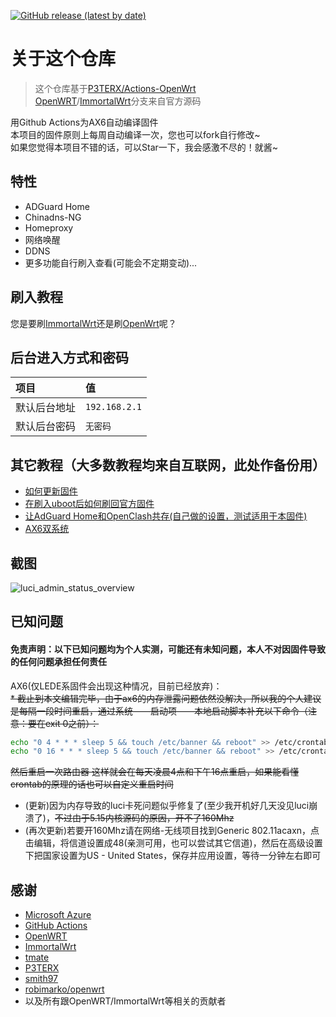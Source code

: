 [![GitHub release (latest by date)](https://img.shields.io/github/v/release/shawnpxtl/Actions-Redmi-AX6?style=for-the-badge&label=下载)](https://github.com/shawnpxtl/Actions-Redmi-AX6/releases/latest)

# 关于这个仓库

> 这个仓库基于[P3TERX/Actions-OpenWrt](https://github.com/P3TERX/Actions-OpenWrt)<br>
> [OpenWRT](https://github.com/openwrt/openwrt)/[ImmortalWrt](https://github.com/immortalwrt/immortalwrt)分支来自官方源码<br>

用Github Actions为AX6自动编译固件  
本项目的固件原则上每周自动编译一次，您也可以fork自行修改~  
如果您觉得本项目不错的话，可以Star一下，我会感激不尽的！就酱~  

## 特性

* ADGuard Home
* Chinadns-NG
* Homeproxy
* 网络唤醒
* DDNS
* 更多功能自行刷入查看(可能会不定期变动)...

## 刷入教程

您是要刷[ImmortalWrt](tutorial/ImmortalWrt.md)还是刷[OpenWrt](tutorial/OpenWrt.md)呢？

## 后台进入方式和密码

   | 项目 | 值 |
   | :--- | :--- |
   | 默认后台地址 | `192.168.2.1` |
   | 默认后台密码 | `无密码` |

## 其它教程（大多数教程均来自互联网，此处作备份用） <a id="tutorial"></a>

* [如何更新固件](tutorial/ru-he-geng-xin-gu-jian.md)
* [在刷入uboot后如何刷回官方固件](tutorial/with-uboot-Flashback-to-stock-firmware.md)
* [让AdGuard Home和OpenClash共存(自己做的设置，测试适用于本固件)](tutorial/adguard-openclash.md)
* [AX6双系统](tutorial/ax6-dualsystm.md)

## 截图

![luci\_admin\_status\_overview](.gitbook/assets/AX6-OP.png)

## 已知问题
#### 免责声明：以下已知问题均为个人实测，可能还有未知问题，本人不对因固件导致的任何问题承担任何责任
AX6(仅LEDE系固件会出现这种情况，目前已经放弃)：<br>
~~* 截止到本文编辑完毕，由于ax6的内存泄露问题依然没解决，所以我的个人建议是每隔一段时间重启，通过系统——启动项——本地启动脚本补充以下命令（注意：要在exit 0之前）：~~
   ```bash
   echo "0 4 * * * sleep 5 && touch /etc/banner && reboot" >> /etc/crontabs/root
   echo "0 16 * * * sleep 5 && touch /etc/banner && reboot" >> /etc/crontabs/root
   ```
   ~~然后重启一次路由器 这样就会在每天凌晨4点和下午16点重启，如果能看懂crontab的原理的话也可以自定义重启时间~~
   
* (更新)因为内存导致的luci卡死问题似乎修复了(至少我开机好几天没见luci崩溃了)，~~不过由于5.15内核源码的原因，开不了160Mhz~~
* (再次更新)若要开160Mhz请在网络-无线项目找到Generic 802.11acaxn，点击编辑，将信道设置成48(亲测可用，也可以尝试其它信道)，然后在高级设置下把国家设置为US - United States，保存并应用设置，等待一分钟左右即可


## 感谢

* [Microsoft Azure](https://azure.microsoft.com/)
* [GitHub Actions](https://github.com/features/actions)
* [OpenWRT](https://github.com/openwrt/openwrt)
* [ImmortalWrt](https://github.com/immortalwrt/immortalwrt)
* [tmate](https://github.com/tmate-io/tmate)
* [P3TERX](https://github.com/P3TERX)
* [smith97](https://www.right.com.cn/forum/thread-6054985-1-1.html)
* [robimarko/openwrt](https://github.com/robimarko/openwrt/tree/ipq807x-5.15)<br>
* 以及所有跟OpenWRT/ImmortalWrt等相关的贡献者
